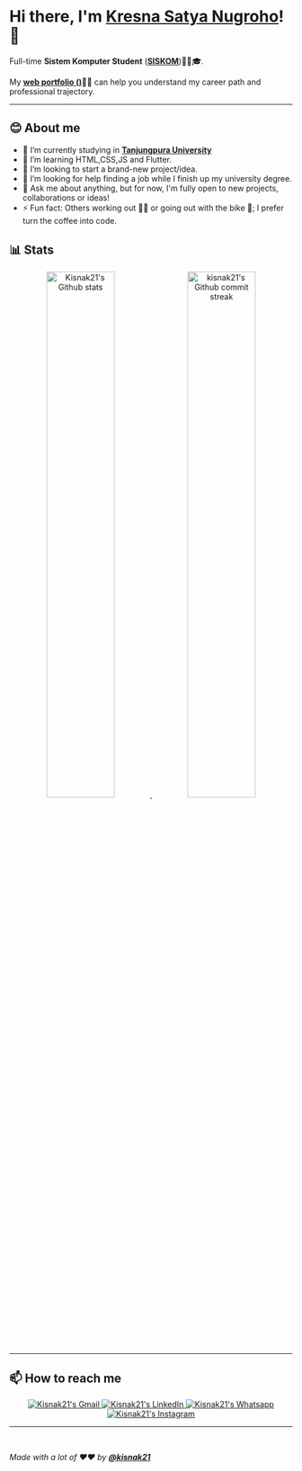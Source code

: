 # Hi there, I'm **[Kresna Satya Nugroho](https://www.linkedin.com/in/kresna-satya-nugroho-0bb3b1227/)**! 👋

Full-time **Sistem Komputer Student** (**[SISKOM](http://pddikti.untan.ac.id/mahasiswax/profile/cUw5ZzR3Yi95SUFlYWZycDcxY1FiZz09)**)🧑‍🎓🎓.

My **[web portfolio ()](/)🧙‍♂️** can help you understand my career path and professional trajectory.

---

## **😊 About me**

- 🔭 I’m currently studying in **[Tanjungpura University](https://untan.ac.id/)**
- 🌱 I’m learning HTML,CSS,JS and Flutter.
- 👯 I’m looking to start a brand-new project/idea.
- 🤔 I’m looking for help finding a job while I finish up my university degree.
- 💬 Ask me about anything, but for now, I'm fully open to new projects, collaborations or ideas!
- ⚡ Fun fact: Others working out 🏋🏽 or going out with the bike 🚴; I prefer turn the coffee into code.

## **📊 Stats**

<div align="center" style="text-align:center">
    <a href="#">
        <img width="49%" src="https://github-readme-stats.vercel.app/api?username=kisnak21&show_icons=true&theme=monokai&count_private=true"
            alt="Kisnak21's Github stats">
    </a>
    <a href="#">
        <img width="49%" src="https://github-readme-streak-stats.herokuapp.com/?user=kisnak21&theme=monokai"
            alt="kisnak21's Github commit streak">
    </a>
    </div>
    
---
    
## **📫 How to reach me**

<div align="center" style="text-align:center">
    <a href="mailto:krisnastya21@gmail.com">
        <img src="https://img.shields.io/static/v1?message=Gmail&logo=gmail&labelColor=5c5c5c&color=EA4335&logoColor=white&label=%20"
            alt="Kisnak21's Gmail">
    </a>
    <a href="https://www.linkedin.com/in/kresna-satya-nugroho-0bb3b1227/">
        <img src="https://img.shields.io/static/v1?message=LinkedIn&logo=linkedin&labelColor=5c5c5c&color=0A66C2&logoColor=white&label=%20"
            alt="Kisnak21's LinkedIn">
    </a>
    <a href="https://wa.me/6285654642858">
        <img src="https://img.shields.io/static/v1?message=Whatsapp&logo=whatsapp&labelColor=5c5c5c&color=25D366&logoColor=white&label=%20"
            alt="Kisnak21's Whatsapp">
    </a>
    <a href="https://www.instagram.com/kisnaaakk/?hl=en">
        <img src="https://img.shields.io/static/v1?message=Instagram&logo=instagram&labelColor=5c5c5c&color=E4405F&logoColor=white&label=%20"
            alt="Kisnak21's Instagram">
    </a>
</div>

---

<br>

_Made with a lot of ❤️❤️ by **[@kisnak21](https://github.com/kisnak21)**_
